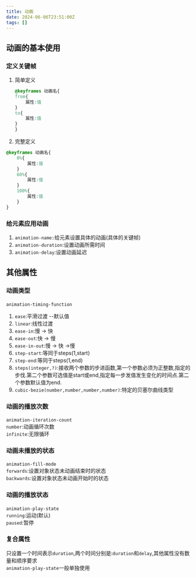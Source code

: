 ```yaml
---
title: 动画
date: 2024-06-06T23:51:00Z
tags: []
---
```



## 动画的基本使用

### 定义关键帧

1. 简单定义

    ```css
    @keyframes 动画名{
    from{
        属性:值
    }
    to{
        属性:值
    }
    }
    ```

2. 完整定义

```css
@keyframes 动画名{
    0%{
        属性:值
    }
    60%{
        属性:值
    }
    100%{
        属性:值
    }
}
```

### 给元素应用动画

1. ​`animation-name:`​给元素设置具体的动画(具体的关键帧)
2. ​`animation-duration`​:设置动画所需时间
3. ​`animation-delay`​:设置动画延迟

## 其他属性

### 动画类型

​`animation-timing-function`​

1. ​`ease`​:平滑过渡 --默认值
2. ​`linear`​:线性过渡
3. ​`ease-in`:慢 -> 快
4. ​`ease-out`​:快 -> 慢
5. ​`ease-in-out`​:慢 -> 快 ->慢
6. ​`step-start`​:等同于steps(1,start)
7. ​`step-end`​:等同于steps(1,end)
8. ​`steps(integer,?)`​:接收两个参数的步进函数,第一个参数必须为正整数,指定的步伐.第二个参数可选值是start或end,指定每一步发值发生变化的时间点.第二个参数默认值为end.
9. ​`cubic-bezie(number,number,number,number)`​:特定的贝塞尔曲线类型

### 动画的播放次数

​`animation-iteration-count`​  
​`number`​:动画循环次数  
​`infinite`​:无限循环

### 动画未播放的状态

​`animation-fill-mode`​  
​`forwards`​:设置对象状态未动画结束时的状态  
​`backwards`​:设置对象状态未动画开始时的状态

### 动画的播放状态

​`animation-play-state`​  
​`running`​:运动(默认)  
​`paused`​:暂停

### 复合属性

只设置一个时间表示`duration`​,两个时间分别是:`duration`​和`delay`​,其他属性没有数量和顺序要求  
​`animation-play-state`​一般单独使用
